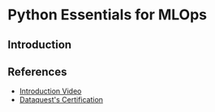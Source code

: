# Python Essentials for MLOps

## Introduction






## References

* [Introduction Video]()
* [Dataquest's Certification](https://app.dataquest.io/view_cert/C26UH6BWBWVT4KRYXHKD)